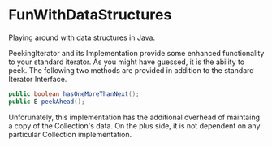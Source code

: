 FunWithDataStructures
=====================
Playing around with data structures in Java.

PeekingIterator and its Implementation provide some enhanced functionality to your standard iterator. 
As you might have guessed, it is the ability to peek. The following two methods are provided in addition
to the standard Iterator Interface.
```java
public boolean hasOneMoreThanNext();
public E peekAhead();
```
Unforunately, this implementation has the additional overhead of maintaing a copy of the Collection's data.
On the plus side, it is not dependent on any particular Collection implementation.
